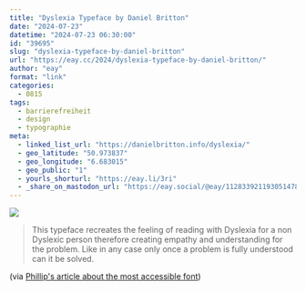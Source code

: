```yaml
---
title: "Dyslexia Typeface by Daniel Britton"
date: "2024-07-23"
datetime: "2024-07-23 06:30:00"
id: "39695"
slug: "dyslexia-typeface-by-daniel-britton"
url: "https://eay.cc/2024/dyslexia-typeface-by-daniel-britton/"
author: "eay"
format: "link"
categories:
  - 0815
tags:
  - barrierefreiheit
  - design
  - typographie
meta:
  - linked_list_url: "https://danielbritton.info/dyslexia/"
  - geo_latitude: "50.973837"
  - geo_longitude: "6.683015"
  - geo_public: "1"
  - yourls_shorturl: "https://eay.li/3ri"
  - _share_on_mastodon_url: "https://eay.social/@eay/112833921193051478"
---
```


![](https://eay.cc/uploads/2024/dyslexia-typeface.png)

> This typeface recreates the feeling of reading with Dyslexia for a non Dyslexic person therefore creating empathy and understanding for the problem. Like in any case only once a problem is fully understood can it be solved.

(via [Phillip's article about the most accessible font](https://www.philliproth.de/the-most-accessible-font/))
